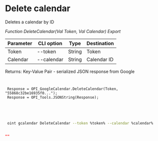 ﻿---
sidebar_position: 5
---

# Delete calendar
 Deletes a calendar by ID


*Function DeleteCalendar(Val Token, Val Calendar) Export*

 | Parameter | CLI option | Type | Destination |
 |-|-|-|-|
 | Token | --token | String | Token |
 | Calendar | --calendar | String | Calendar ID |

 
 Returns: Key-Value Pair - serialized JSON response from Google

```bsl title="Code example"
	
 
 Response = OPI_GoogleCalendar.DeleteCalendar(Token, "55868c32be16935f0...");
 Response = OPI_Tools.JSONString(Response); 
 
 
	
```

```sh title="CLI command example"
 
 oint gcalendar DeleteCalendar --token %token% --calendar %calendar%


```


```json title="Result"

""

```
